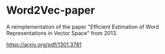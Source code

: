 # Word2Vec-paper
A reimplementation of the paper "Efficient Estimation of Word Representations in Vector Space" from 2013. 

https://arxiv.org/pdf/1301.3781 
